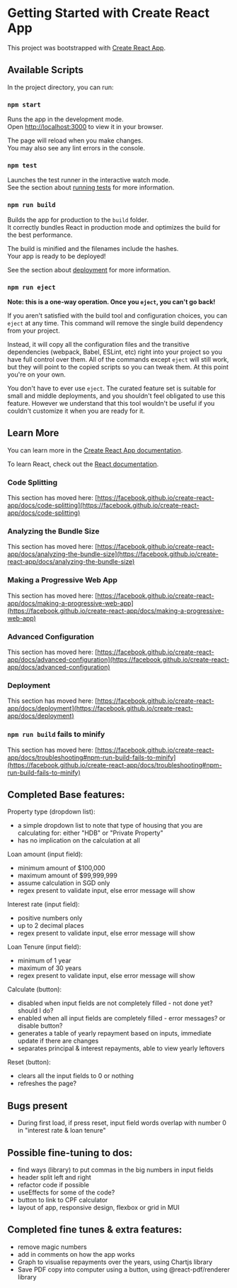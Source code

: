 # Getting Started with Create React App

This project was bootstrapped with [Create React App](https://github.com/facebook/create-react-app).

## Available Scripts

In the project directory, you can run:

### `npm start`

Runs the app in the development mode.\
Open [http://localhost:3000](http://localhost:3000) to view it in your browser.

The page will reload when you make changes.\
You may also see any lint errors in the console.

### `npm test`

Launches the test runner in the interactive watch mode.\
See the section about [running tests](https://facebook.github.io/create-react-app/docs/running-tests) for more information.

### `npm run build`

Builds the app for production to the `build` folder.\
It correctly bundles React in production mode and optimizes the build for the best performance.

The build is minified and the filenames include the hashes.\
Your app is ready to be deployed!

See the section about [deployment](https://facebook.github.io/create-react-app/docs/deployment) for more information.

### `npm run eject`

**Note: this is a one-way operation. Once you `eject`, you can't go back!**

If you aren't satisfied with the build tool and configuration choices, you can `eject` at any time. This command will remove the single build dependency from your project.

Instead, it will copy all the configuration files and the transitive dependencies (webpack, Babel, ESLint, etc) right into your project so you have full control over them. All of the commands except `eject` will still work, but they will point to the copied scripts so you can tweak them. At this point you're on your own.

You don't have to ever use `eject`. The curated feature set is suitable for small and middle deployments, and you shouldn't feel obligated to use this feature. However we understand that this tool wouldn't be useful if you couldn't customize it when you are ready for it.

## Learn More

You can learn more in the [Create React App documentation](https://facebook.github.io/create-react-app/docs/getting-started).

To learn React, check out the [React documentation](https://reactjs.org/).

### Code Splitting

This section has moved here: [https://facebook.github.io/create-react-app/docs/code-splitting](https://facebook.github.io/create-react-app/docs/code-splitting)

### Analyzing the Bundle Size

This section has moved here: [https://facebook.github.io/create-react-app/docs/analyzing-the-bundle-size](https://facebook.github.io/create-react-app/docs/analyzing-the-bundle-size)

### Making a Progressive Web App

This section has moved here: [https://facebook.github.io/create-react-app/docs/making-a-progressive-web-app](https://facebook.github.io/create-react-app/docs/making-a-progressive-web-app)

### Advanced Configuration

This section has moved here: [https://facebook.github.io/create-react-app/docs/advanced-configuration](https://facebook.github.io/create-react-app/docs/advanced-configuration)

### Deployment

This section has moved here: [https://facebook.github.io/create-react-app/docs/deployment](https://facebook.github.io/create-react-app/docs/deployment)

### `npm run build` fails to minify

This section has moved here: [https://facebook.github.io/create-react-app/docs/troubleshooting#npm-run-build-fails-to-minify](https://facebook.github.io/create-react-app/docs/troubleshooting#npm-run-build-fails-to-minify)

## Completed Base features:

Property type (dropdown list):

- a simple dropdown list to note that type of housing that you are calculating for: either "HDB" or "Private Property"
- has no implication on the calculation at all

Loan amount (input field):

- minimum amount of $100,000
- maximum amount of $99,999,999
- assume calculation in SGD only
- regex present to validate input, else error message will show

Interest rate (input field):

- positive numbers only
- up to 2 decimal places
- regex present to validate input, else error message will show

Loan Tenure (input field):

- minimum of 1 year
- maximum of 30 years
- regex present to validate input, else error message will show

Calculate (button):

- disabled when input fields are not completely filled - not done yet? should I do?
- enabled when all input fields are completely filled - error messages? or disable button?
- generates a table of yearly repayment based on inputs, immediate update if there are changes
- separates principal & interest repayments, able to view yearly leftovers

Reset (button):

- clears all the input fields to 0 or nothing
- refreshes the page?

## Bugs present

- During first load, if press reset, input field words overlap with number 0 in "interest rate & loan tenure"

## Possible fine-tuning to dos:

- find ways (library) to put commas in the big numbers in input fields
- header split left and right
- refactor code if possible
- useEffects for some of the code?
- button to link to CPF calculator
- layout of app, responsive design, flexbox or grid in MUI

## Completed fine tunes & extra features:

- remove magic numbers
- add in comments on how the app works
- Graph to visualise repayments over the years, using Chartjs library
- Save PDF copy into computer using a button, using @react-pdf/renderer library

